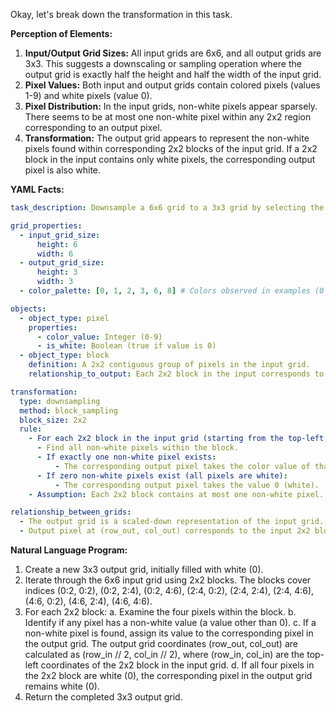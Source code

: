 Okay, let's break down the transformation in this task.

**Perception of Elements:**

1.  **Input/Output Grid Sizes:** All input grids are 6x6, and all output grids are 3x3. This suggests a downscaling or sampling operation where the output grid is exactly half the height and half the width of the input grid.
2.  **Pixel Values:** Both input and output grids contain colored pixels (values 1-9) and white pixels (value 0).
3.  **Pixel Distribution:** In the input grids, non-white pixels appear sparsely. There seems to be at most one non-white pixel within any 2x2 region corresponding to an output pixel.
4.  **Transformation:** The output grid appears to represent the non-white pixels found within corresponding 2x2 blocks of the input grid. If a 2x2 block in the input contains only white pixels, the corresponding output pixel is also white.

**YAML Facts:**


```yaml
task_description: Downsample a 6x6 grid to a 3x3 grid by selecting the non-white pixel from each 2x2 block.

grid_properties:
  - input_grid_size:
      height: 6
      width: 6
  - output_grid_size:
      height: 3
      width: 3
  - color_palette: [0, 1, 2, 3, 6, 8] # Colors observed in examples (0 is white)

objects:
  - object_type: pixel
    properties:
      - color_value: Integer (0-9)
      - is_white: Boolean (true if value is 0)
  - object_type: block
    definition: A 2x2 contiguous group of pixels in the input grid.
    relationship_to_output: Each 2x2 block in the input corresponds to a single pixel in the output.

transformation:
  type: downsampling
  method: block_sampling
  block_size: 2x2
  rule:
    - For each 2x2 block in the input grid (starting from the top-left, moving row by row):
      - Find all non-white pixels within the block.
      - If exactly one non-white pixel exists:
          - The corresponding output pixel takes the color value of that non-white pixel.
      - If zero non-white pixels exist (all pixels are white):
          - The corresponding output pixel takes the value 0 (white).
    - Assumption: Each 2x2 block contains at most one non-white pixel.

relationship_between_grids:
  - The output grid is a scaled-down representation of the input grid.
  - Output pixel at (row_out, col_out) corresponds to the input 2x2 block starting at (row_out * 2, col_out * 2).
```


**Natural Language Program:**

1.  Create a new 3x3 output grid, initially filled with white (0).
2.  Iterate through the 6x6 input grid using 2x2 blocks. The blocks cover indices (0:2, 0:2), (0:2, 2:4), (0:2, 4:6), (2:4, 0:2), (2:4, 2:4), (2:4, 4:6), (4:6, 0:2), (4:6, 2:4), (4:6, 4:6).
3.  For each 2x2 block:
    a.  Examine the four pixels within the block.
    b.  Identify if any pixel has a non-white value (a value other than 0).
    c.  If a non-white pixel is found, assign its value to the corresponding pixel in the output grid. The output grid coordinates (row_out, col_out) are calculated as (row_in // 2, col_in // 2), where (row_in, col_in) are the top-left coordinates of the 2x2 block in the input grid.
    d.  If all four pixels in the 2x2 block are white (0), the corresponding pixel in the output grid remains white (0).
4.  Return the completed 3x3 output grid.